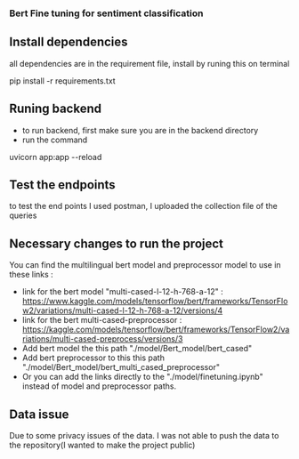 ### Bert Fine tuning for sentiment classification

## Install dependencies
all dependencies are in the requirement file, install by runing this on terminal

pip install -r requirements.txt

## Runing backend 

- to run backend, first make sure you are in the backend directory
- run the command

uvicorn app:app --reload

## Test the endpoints
to test the end points I used postman, I uploaded the collection file of the queries

## Necessary changes to run the project
You can find the multilingual bert model and preprocessor model to use in these links :
- link for the bert model "multi-cased-l-12-h-768-a-12" :
https://www.kaggle.com/models/tensorflow/bert/frameworks/TensorFlow2/variations/multi-cased-l-12-h-768-a-12/versions/4
- link for the bert multi-cased-preprocessor :
https://kaggle.com/models/tensorflow/bert/frameworks/TensorFlow2/variations/multi-cased-preprocess/versions/3
- Add bert model the this path "./model/Bert_model/bert_cased"
- Add bert preprocessor to this this path "./model/Bert_model/bert_multi_cased_preprocessor"
- Or you can add the links directly to the "./model/finetuning.ipynb" instead of model and preprocessor paths.

## Data issue
Due to some privacy issues of the data. I was not able to push the data to the repository(I wanted to make the project public)








